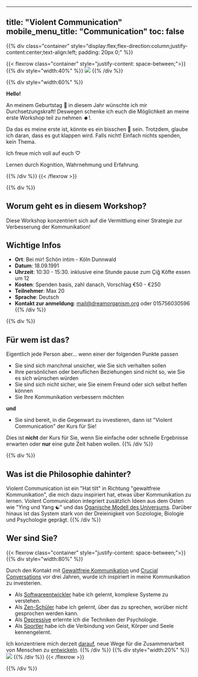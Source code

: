 
---
title: "Violent Communication"
mobile_menu_title: "Communication"
toc: false
---

{{% div class="container"  style="display:flex;flex-direction:column;justify-content:center;text-align:left; padding: 20px 0;" %}}


{{< flexrow class="container" style="justify-content: space-between;">}}
{{% div style="width:40%" %}}
<img src="/workshop-small.png" style="max-height: 300px">
{{% /div %}}

{{% div style="width:60%" %}}
<br>

**Hello!**

An meinem Geburtstag 🎂 in diesem Jahr wünschte ich mir Durchsetzungskraft! Deswegen schenke ich euch die Möglichkeit an meine erste Workshop teil zu nehmen ☻!. 

Da das es meine erste ist, könnte es ein bisschen 💩 sein. Trotzdem, glaube ich daran, dass es gut klappen wird. Falls nicht! Einfach nichts spenden, kein Thema.

Ich freue mich voll auf euch ♡

Lernen durch Kognition, Wahrnehmung und Erfahrung.


{{% /div %}}
{{< /flexrow >}}



{{% div %}}
## Worum geht es in diesem Workshop?
Diese Workshop konzentriert sich auf die Vermittlung einer Strategie zur Verbesserung der Kommunikation!

## Wichtige Infos
- **Ort**: Bei mir! Schön intim - Köln Dunnwald
- **Datum**: 18.09.1991
- **Uhrzeit**: 10:30 - 15:30. inklusive eine Stunde pause zum Çiğ Köfte essen um 12
- **Kosten**: Spenden basis, zahl danach, Vorschlag €50 - €250
- **Teilnehmer**: Max 20
- **Sprache**:  Deutsch
- **Kontakt zur anmeldung**: mail@dreamorganism.org oder 015756030596
{{% /div %}}


{{% div %}}
## Für wem ist das?

Eigentlich jede Person aber... wenn einer der folgenden Punkte passen

- Sie sind sich manchmal unsicher, wie Sie sich verhalten sollen
- Ihre persönlichen oder beruflichen Beziehungen sind nicht so, wie Sie es sich wünschen würden
- Sie sind sich nicht sicher, wie Sie einem Freund oder sich selbst helfen können
- Sie Ihre Kommunikation verbessern möchten

**und**

- Sie sind bereit, in die Gegenwart zu investieren, dann ist "Violent Communication" der Kurs für Sie! 

Dies ist **nicht** der Kurs für Sie, wenn Sie einfache oder schnelle Ergebnisse erwarten oder **nur** eine gute Zeit haben wollen.
{{% /div %}}

{{% div %}}
## Was ist die Philosophie dahinter?
Violent Communication ist ein "Hat tilt" in Richtung "gewaltfreie Kommunikation", die mich dazu
 inspiriert hat, etwas über Kommunikation zu lernen. Violent Communication integriert zusätzlich Ideen 
aus dem Osten wie "Ying und Yang ☯" und das [Oganische Modell des Universums](https://truthaparadox.wordpress.com/2009/12/15/three-models-of-the-universe/). Darüber hinaus ist das System stark von der Dreieinigkeit von Soziologie, Biologie und Psychologie geprägt.
{{% /div %}}



## Wer sind Sie?
{{< flexrow class="container" style="justify-content: space-between;">}}
{{% div style="width:80%" %}}

Durch den Kontakt mit [Gewaltfreie Kommunikation](https://www.cnvc.org/about) und [Crucial Conversations](https://cruciallearning.com/crucial-conversations-for-dialogue/) vor drei Jahren,
wurde ich inspiriert in meine Kommunikation zu investerien.

- Als [Softwareentwickler](https://www.thoughtworks.com/about-us) habe ich gelernt, komplexe Systeme zu verstehen.
- Als [Zen-Schüler](https://alanwatts.org/life-of-alan-watts/) habe ich gelernt, über das zu sprechen, worüber nicht gesprochen werden kann.
- Als [Depressive](https://www.kliniken.de/krankenhaus/tagesklinik-alteburger-strasse-koeln-2811K.html) erlernte ich die Techniken der Psychologie.
- Als [Sportler](https://www.noch3.de/) habe ich die Verbindung von Geist, Körper und Seele kennengelernt.

Ich konzentriere mich derzeit [darauf](../learn/overview/), neue Wege für die Zusammenarbeit von Menschen zu [entwickeln](https://cardano.org/).
{{% /div %}}
{{% div style="width:20%" %}}
<img src="/tim.png" style="max-height: 200px">
{{% /div %}}
{{< /flexrow >}}

{{% /div %}}

